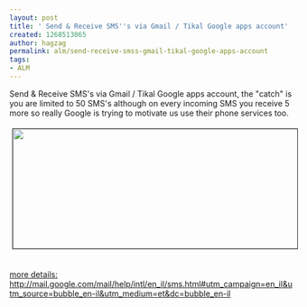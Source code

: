 ```yaml
---
layout: post
title: ' Send & Receive SMS''s via Gmail / Tikal Google apps account'
created: 1268513065
author: hagzag
permalink: alm/send-receive-smss-gmail-tikal-google-apps-account
tags:
- ALM
---
```

<p>Send &amp; Receive SMS's via Gmail / Tikal Google apps account, the &quot;catch&quot; is you are limited to 50 SMS's although on every incoming SMS you receive 5 more so really Google is trying to motivate us use their phone services too.</p>
<p><img width="542" vspace="5" hspace="5" height="212" border="1" align="left" src="/files/upload/29/Gmail-SMS.PNG" alt="" /></p>
<p>&nbsp;</p>
<p><a href="http://mail.google.com/mail/help/intl/en_il/sms.html#utm_campaign=en_il&amp;utm_source=bubble_en-il&amp;utm_medium=et&amp;dc=bubble_en-il">more details: http://mail.google.com/mail/help/intl/en_il/sms.html#utm_campaign=en_il&amp;utm_source=bubble_en-il&amp;utm_medium=et&amp;dc=bubble_en-il</a></p>
